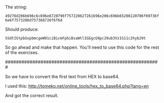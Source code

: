  The string:

<code>49276d206b696c6c696e6720796f757220627261696e206c696b65206120706f69736f6e6f7573206d757368726f6f6d</code>

Should produce:

`SSdtIGtpbGxpbmcgeW91ciBicmFpbiBsaWtlIGEgcG9pc29ub3VzIG11c2hyb29t`

So go ahead and make that happen. You'll need to use this code for the rest of the exercises. 

#########################################################

So we have to convert the first text from HEX to base64.

I used this: http://tomeko.net/online_tools/hex_to_base64.php?lang=en

And got the correct result.
